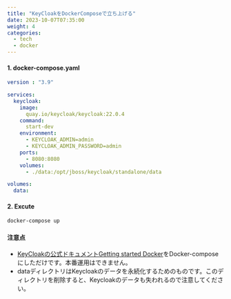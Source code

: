 ```yaml
---
title: "KeyCloakをDockerComposeで立ち上げる"
date: 2023-10-07T07:35:00
weight: 4
categories:
  - tech
  - docker
---
```


#### 1. docker-compose.yaml

```yaml
version : "3.9"

services:
  keycloak:
    image:
      quay.io/keycloak/keycloak:22.0.4
    command: 
      start-dev
    environment:
      - KEYCLOAK_ADMIN=admin
      - KEYCLOAK_ADMIN_PASSWORD=admin
    ports:
      - 8080:8080
    volumes:
      - ./data:/opt/jboss/keycloak/standalone/data

volumes:
  data:
```

#### 2. Excute

```bash
docker-compose up
```


#### 注意点
- [KeyCloakの公式ドキュメントGetting started Docker](https://www.keycloak.org/getting-started/getting-started-docker)をDocker-composeにしただけです。本番運用はできません。
- dataディレクトリはKeycloakのデータを永続化するためのものです。このディレクトリを削除すると、Keycloakのデータも失われるので注意してください。